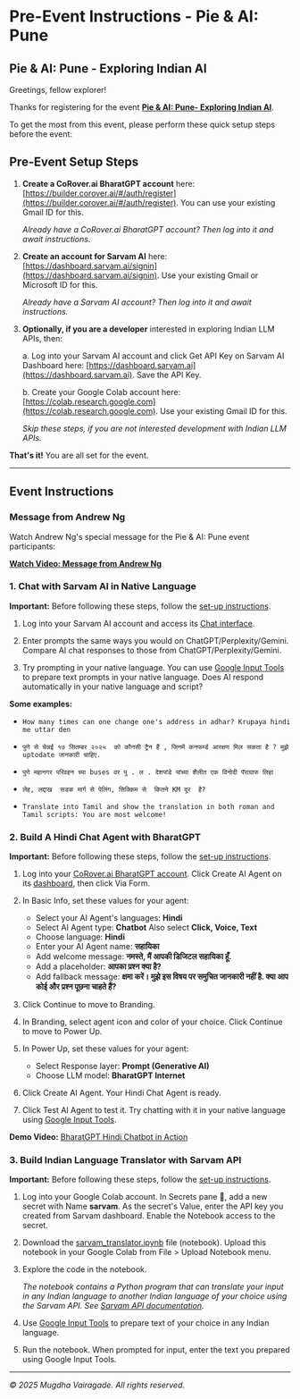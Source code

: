 # Pre-Event Instructions - Pie & AI: Pune

## Pie & AI: Pune - Exploring Indian AI

Greetings, fellow explorer!

Thanks for registering for the event **[Pie & AI: Pune- Exploring Indian AI](https://www.eventbrite.com/e/1629219301789?aff=oddtdtcreator)**.

To get the most from this event, please perform these quick setup steps before the event:

## Pre-Event Setup Steps

1. **Create a CoRover.ai BharatGPT account** here: [https://builder.corover.ai/#/auth/register](https://builder.corover.ai/#/auth/register). You can use your existing Gmail ID for this.
   
   *Already have a CoRover.ai BharatGPT account? Then log into it and await instructions.*

2. **Create an account for Sarvam AI** here: [https://dashboard.sarvam.ai/signin](https://dashboard.sarvam.ai/signin). Use your existing Gmail or Microsoft ID for this.
   
   *Already have a Sarvam AI account? Then log into it and await instructions.*

3. **Optionally, if you are a developer** interested in exploring Indian LLM APIs, then:
   
   a. Log into your Sarvam AI account and click Get API Key on Sarvam AI Dashboard here: [https://dashboard.sarvam.ai](https://dashboard.sarvam.ai). Save the API Key.
   
   b. Create your Google Colab account here: [https://colab.research.google.com](https://colab.research.google.com). Use your existing Gmail ID for this.
   
   *Skip these steps, if you are not interested development with Indian LLM APIs.*

**That's it!** You are all set for the event.

---

## Event Instructions

### Message from Andrew Ng

Watch Andrew Ng's special message for the Pie & AI: Pune event participants:

[**Watch Video: Message from Andrew Ng**](https://www.youtube.com/watch?v=i1ssNgdlTT0)

### 1. Chat with Sarvam AI in Native Language

**Important:** Before following these steps, follow the [set-up instructions](PreEventInstructions.html).

1. Log into your Sarvam AI account and access its [Chat interface](https://dashboard.sarvam.ai/chat).

2. Enter prompts the same ways you would on ChatGPT/Perplexity/Gemini. Compare AI chat responses to those from ChatGPT/Perplexity/Gemini.

3. Try prompting in your native language. You can use [Google Input Tools](https://www.google.co.in/inputtools/try/) to prepare text prompts in your native language. Does AI respond automatically in your native language and script?

**Some examples:**

- `How many times can one change one's address in adhar? Krupaya hindi me uttar den`

- `पुणे से चेन्नई १७ सितम्बर २०२५  को कौनसी ट्रैन हैं , जिनमें कनफर्म्ड आरक्षण मिल सकता है ? मुझे uptodate जानकारी चाहिए.`

- `पुणे महानगर परिवहन च्या buses वर पु . ल . देशपांडे यांच्या शैलीत एक विनोदी पॅराग्राफ लिहा`

- `लेह, लद्दाख  सडक मार्ग से पेलिंग, सिक्किम से  कितने KM दूर  है?`

- `Translate into Tamil and show the translation in both roman and Tamil scripts: You are most welcome!`

### 2. Build A Hindi Chat Agent with BharatGPT

**Important:** Before following these steps, follow the [set-up instructions](PreEventInstructions.html).

1. Log into your [CoRover.ai BharatGPT account](https://builder.corover.ai). Click Create AI Agent on its [dashboard](https://builder.corover.ai/#/onboarding/add-bot), then click Via Form.

2. In Basic Info, set these values for your agent:
   - Select your AI Agent's languages: **Hindi**
   - Select AI Agent type: **Chatbot** Also select **Click, Voice, Text**
   - Choose language: **Hindi**
   - Enter your AI Agent name: **सहायिका**
   - Add welcome message: **नमस्ते, मैं आपकी डिजिटल सहायिका हूँ.**
   - Add a placeholder: **आपका प्रश्न क्या है?**
   - Add fallback message: **क्षमा करें। मुझे इस विषय पर समुचित जानकारी नहीं है. क्या आप कोई और प्रश्न पूछना चाहते हैं?**

3. Click Continue to move to Branding.

4. In Branding, select agent icon and color of your choice. Click Continue to move to Power Up.

5. In Power Up, set these values for your agent:
   - Select Response layer: **Prompt (Generative AI)**
   - Choose LLM model: **BharatGPT Internet**

6. Click Create AI Agent. Your Hindi Chat Agent is ready.

7. Click Test AI Agent to test it. Try chatting with it in your native language using [Google Input Tools](https://www.google.co.in/inputtools/try/).

**Demo Video:** [BharatGPT Hindi Chatbot in Action](https://www.youtube.com/watch?v=BMlY6wA9zjU)

### 3. Build Indian Language Translator with Sarvam API

**Important:** Before following these steps, follow the [set-up instructions](PreEventInstructions.html).

1. Log into your Google Colab account. In Secrets pane 🔑, add a new secret with Name **sarvam**. As the secret's Value, enter the API key you created from Sarvam dashboard. Enable the Notebook access to the secret.

2. Download the [sarvam_translator.ipynb](LocalContent/sarvam_translator.ipynb) file (notebook). Upload this notebook in your Google Colab from File > Upload Notebook menu.

3. Explore the code in the notebook.
   
   *The notebook contains a Python program that can translate your input in any Indian language to another Indian language of your choice using the Sarvam API. See [Sarvam API documentation](https://docs.sarvam.ai/api-reference-docs/api-guides-tutorials/text-processing/translation).*

4. Use [Google Input Tools](https://www.google.co.in/inputtools/try/) to prepare text of your choice in any Indian language.

5. Run the notebook. When prompted for input, enter the text you prepared using Google Input Tools.

---

*© 2025 Mugdha Vairagade. All rights reserved.*